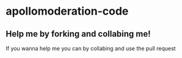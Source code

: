 # apollomoderation-code

## Help me by forking and collabing me!
If you wanna help me you can by collabing and use the pull request
